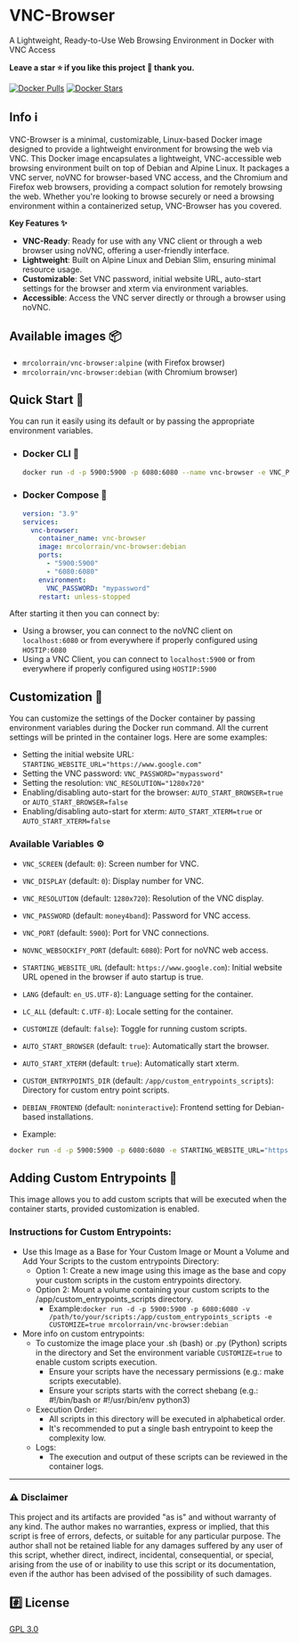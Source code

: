 # VNC-Browser 
A Lightweight, Ready-to-Use Web Browsing Environment in Docker with VNC Access

**Leave a star ⭐ if you like this project 🙂 thank you.**

[![Docker Pulls](https://img.shields.io/docker/pulls/mrcolorrain/vnc-browser.svg)](https://hub.docker.com/repository/docker/mrcolorrain/vnc-browser)
[![Docker Stars](https://img.shields.io/docker/stars/mrcolorrain/vnc-browser?style=flat-square)](https://hub.docker.com/r/mrcolorrain/vnc-browser)

## Info :information_source:
VNC-Browser is a minimal, customizable, Linux-based Docker image designed to provide a lightweight environment for browsing the web via VNC.
This Docker image encapsulates a lightweight, VNC-accessible web browsing environment built on top of Debian and Alpine Linux. It packages a VNC server, noVNC for browser-based VNC access, and the Chromium and Firefox web browsers, providing a compact solution for remotely browsing the web. Whether you're looking to browse securely or need a browsing environment within a containerized setup, VNC-Browser has you covered.

**Key Features ✨**

- **VNC-Ready**: Ready for use with any VNC client or through a web browser using noVNC, offering a user-friendly interface.
- **Lightweight**: Built on Alpine Linux and Debian Slim, ensuring minimal resource usage.
- **Customizable**: Set VNC password, initial website URL, auto-start settings for the browser and xterm via environment variables.
- **Accessible**: Access the VNC server directly or through a browser using noVNC.

## Available images 📦

- `mrcolorrain/vnc-browser:alpine` (with Firefox browser)
- `mrcolorrain/vnc-browser:debian` (with Chromium browser)

## Quick Start 🚀
You can run it easily using its default or by passing the appropriate environment variables.

- ### Docker CLI 🐳
  ```bash
  docker run -d -p 5900:5900 -p 6080:6080 --name vnc-browser -e VNC_PASSWORD="mypassword" mrcolorrain/vnc-browser:debian
  ```

- ### Docker Compose 🐳
  ```yaml
  version: "3.9"
  services:
    vnc-browser:
      container_name: vnc-browser
      image: mrcolorrain/vnc-browser:debian
      ports:
        - "5900:5900"
        - "6080:6080"
      environment:
        VNC_PASSWORD: "mypassword"
      restart: unless-stopped
    ```
After starting it then you can connect by:
- Using a browser, you can connect to the noVNC client on `localhost:6080` or from everywhere if properly configured using `HOSTIP:6080`
- Using a VNC Client, you can connect to `localhost:5900` or from everywhere if properly configured using `HOSTIP:5900`
## Customization 🎨
You can customize the settings of the Docker container by passing environment variables during the Docker run command. All the current settings will be printed in the container logs. Here are some examples:
- Setting the initial website URL: `STARTING_WEBSITE_URL="https://www.google.com"`
- Setting the VNC password: `VNC_PASSWORD="mypassword"`
- Setting the resolution: `VNC_RESOLUTION="1280x720"`
- Enabling/disabling auto-start for the browser: `AUTO_START_BROWSER=true` or `AUTO_START_BROWSER=false`
- Enabling/disabling auto-start for xterm: `AUTO_START_XTERM=true` or `AUTO_START_XTERM=false`

### Available Variables ⚙️
- `VNC_SCREEN` (default: `0`): Screen number for VNC.
- `VNC_DISPLAY` (default: `0`): Display number for VNC.
- `VNC_RESOLUTION` (default: `1280x720`): Resolution of the VNC display.
- `VNC_PASSWORD` (default: `money4band`): Password for VNC access.
- `VNC_PORT` (default: `5900`): Port for VNC connections.
- `NOVNC_WEBSOCKIFY_PORT` (default: `6080`): Port for noVNC web access.
- `STARTING_WEBSITE_URL` (default: `https://www.google.com`): Initial website URL opened in the browser if auto startup is true.
- `LANG` (default: `en_US.UTF-8`): Language setting for the container.
- `LC_ALL` (default: `C.UTF-8`): Locale setting for the container.
- `CUSTOMIZE` (default: `false`): Toggle for running custom scripts.
- `AUTO_START_BROWSER` (default: `true`): Automatically start the browser.
- `AUTO_START_XTERM` (default: `true`): Automatically start xterm.
- `CUSTOM_ENTRYPOINTS_DIR` (default: `/app/custom_entrypoints_scripts`): Directory for custom entry point scripts.
- `DEBIAN_FRONTEND` (default: `noninteractive`): Frontend setting for Debian-based installations.

- Example:
```sh
docker run -d -p 5900:5900 -p 6080:6080 -e STARTING_WEBSITE_URL="https://www.bing.com" -e VNC_PASSWORD="mypassword" -e VNC_RESOLUTION="1920x1080" -e AUTO_START_BROWSER=true -e AUTO_START_XTERM=true mrcolorrain/vnc-browser:alpine
```

## Adding Custom Entrypoints 📜
This image allows you to add custom scripts that will be executed when the container starts, provided customization is enabled.

### Instructions for Custom Entrypoints:
- Use this Image as a Base for Your Custom Image or Mount a Volume and Add Your Scripts to the custom entrypoints Directory:
  - Option 1: Create a new image using this image as the base and copy your custom scripts in the custom entrypoints directory.
  - Option 2: Mount a volume containing your custom scripts to the /app/custom_entrypoints_scripts directory.
    - Example:`docker run -d -p 5900:5900 -p 6080:6080 -v /path/to/your/scripts:/app/custom_entrypoints_scripts -e CUSTOMIZE=true mrcolorrain/vnc-browser:debian`
- More info on custom entrypoints:
  - To customize the image place your .sh (bash) or .py (Python) scripts in the directory and Set the environment variable `CUSTOMIZE=true` to enable custom scripts execution.
    - Ensure your scripts have the necessary permissions (e.g.: make scripts executable).
    - Ensure your scripts starts with the correct shebang (e.g.: #!/bin/bash or #!/usr/bin/env python3)
  - Execution Order:
    - All scripts in this directory will be executed in alphabetical order.
    - It's recommended to put a single bash entrypoint to keep the complexity low.
  - Logs:
    - The execution and output of these scripts can be reviewed in the container logs.

---

### :warning: Disclaimer
This project and its artifacts are provided "as is" and without warranty of any kind.
The author makes no warranties, express or implied, that this script is free of errors, defects, or suitable for any particular purpose.
The author shall not be retained liable for any damages suffered by any user of this script, whether direct, indirect, incidental, consequential, or special, arising from the use of or inability to use this script or its documentation, even if the author has been advised of the possibility of such damages.

## :hash: License
[GPL 3.0](https://www.gnu.org/licenses/gpl-3.0.html)
